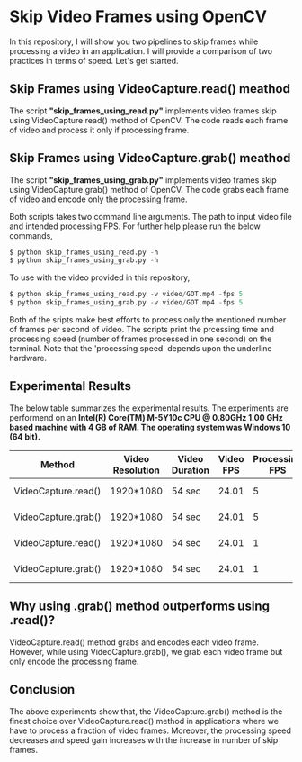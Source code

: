 # Skip Video Frames using OpenCV

In this repository, I will show you two pipelines to skip frames while processing a video in an application. I will provide a comparison of two practices in terms of speed. Let's get started.

## Skip Frames using VideoCapture.read() meathod

The script **"skip_frames_using_read.py"** implements video frames skip using VideoCapture.read() method of OpenCV. The code reads each frame of video and process it only if processing frame.

## Skip Frames using VideoCapture.grab() meathod

The script **"skip_frames_using_grab.py"** implements video frames skip using VideoCapture.grab() method of OpenCV. The code grabs each frame of video and encode only the processing frame.

Both scripts takes two command line arguments. The path to input video file and intended processing FPS. For further help please run the below commands,
```python
$ python skip_frames_using_read.py -h
$ python skip_frames_using_grab.py -h
```
To use with the video provided in this repository,
```python
$ python skip_frames_using_read.py -v video/GOT.mp4 -fps 5
$ python skip_frames_using_grab.py -v video/GOT.mp4 -fps 5
```
Both of the sripts make best efforts to process only the mentioned number of frames per second of video. The scripts print the prcessing time and processing speed (number of frames processed in one second) on the terminal. Note that the 'processing speed' depends upon the underline hardware.

## Experimental Results

The below table summarizes the experimental results. The experiments are performend on an **Intel(R) Core(TM) M-5Y10c CPU @ 0.80GHz 1.00 GHz based machine with 4 GB of RAM. The operating system was Windows 10 (64 bit).**

| Method | Video Resolution  | Video Duration | Video FPS | Processing FPS | Processing Time | Processing Speed | Speed Gain |
| ------------- | ------------- | ------------- | ------------- | ------------- | ------------- | ------------- | ------------- |
| VideoCapture.read()  | 1920*1080  | 54 sec  | 24.01  | 5  | 19.60 sec | 13.21 frames/sec | 1x |
| VideoCapture.grab()  | 1920*1080  | 54 sec  | 24.01  | 5  | 9.65 sec | **26.84 frames/sec** | **2.03x** |
| VideoCapture.read()  | 1920*1080  | 54 sec  | 24.01  | 1  | 17.20 sec | 3.14 frames/sec | 1x |
| VideoCapture.grab()  | 1920*1080  | 54 sec  | 24.01  | 1  | 5.31 sec | **10.17 frames/sec** | **3.24x** |

## Why using .grab() method outperforms using .read()?

VideoCapture.read() method grabs and encodes each video frame. However, while using VideoCapture.grab(), we grab each video frame but only encode the processing frame.

## Conclusion

The above experiments show that, the VideoCapture.grab() method is the finest choice over VideoCapture.read() method in applications where we have to process a fraction of video frames. Moreover, the processing speed decreases and speed gain increases with the increase in number of skip frames.